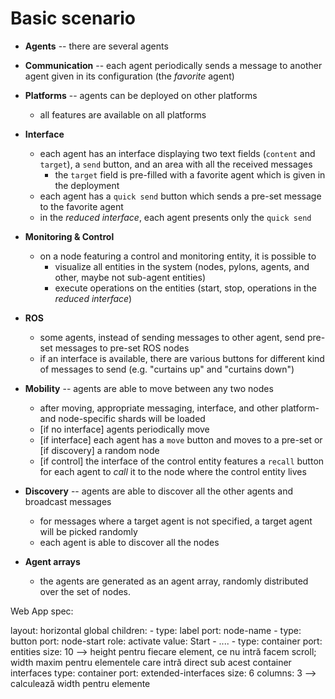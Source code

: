 <!--- ---------------------------------------------
Copyright (C) 2021 Andrei Olaru.

This file is part of Flash-MAS. The CONTRIBUTORS.md file lists people who have been previously involved with this project.

Flash-MAS is free software: you can redistribute it and/or modify it under the terms of the GNU General Public License as published by the Free Software Foundation, either version 3 of the License, or any later version.

Flash-MAS is distributed in the hope that it will be useful, but WITHOUT ANY WARRANTY; without even the implied warranty of MERCHANTABILITY or FITNESS FOR A PARTICULAR PURPOSE.  See the GNU General Public License for more details.

You should have received a copy of the GNU General Public License along with Flash-MAS.  If not, see <http://www.gnu.org/licenses/>.
--------------------------------------------- -->
# Basic scenario


* **Agents** -- there are several agents
* **Communication** -- each agent periodically sends a message to another agent given in its configuration (the *favorite* agent)
* **Platforms** -- agents can be deployed on other platforms

    * all features are available on all platforms

* **Interface**

    * each agent has an interface displaying two text fields (`content` and `target`), a `send` button, and an area with all the received messages
      * the `target` field is pre-filled with a favorite agent which is given in the deployment
    * each agent has a `quick send` button which sends a pre-set message to the favorite agent
    * in the *reduced interface*, each agent presents only the `quick send`
    
* **Monitoring & Control**

    * on a node featuring a control and monitoring entity, it is possible to
      * visualize all entities in the system (nodes, pylons, agents, and other, maybe not sub-agent entities)
      * execute operations on the entities (start, stop, operations in the *reduced interface*) 

* **ROS**

    * some agents, instead of sending messages to other agent, send pre-set messages to pre-set ROS nodes
    * if an interface is available, there are various buttons for different kind of messages to send (e.g. "curtains up" and "curtains down")
    
* **Mobility** -- agents are able to move between any two nodes

    * after moving, appropriate messaging, interface, and other platform- and node-specific shards will be loaded
    * [if no interface] agents periodically move
    * [if interface] each agent has a `move` button and moves to a pre-set or [if discovery] a random node
    * [if control] the interface of the control entity features a `recall` button for each agent to *call* it to the node where the control entity lives

* **Discovery** -- agents are able to discover all the other agents and broadcast messages

    * for messages where a target agent is not specified, a target agent will be picked randomly
    * each agent is able to discover all the nodes

* **Agent arrays**

    * the agents are generated as an agent array, randomly distributed over the set of nodes. 





Web App spec:

layout: horizontal
global
  children:
    - type: label
      port: node-name
    - type: button
      port: node-start
      role: activate
      value: Start
    - ....
    - type: container
      port: entities
      size: 10 --> height pentru fiecare element, ce nu intră facem scroll; width maxim pentru elementele care intră direct sub acest container
interfaces
  type: container
  port: extended-interfaces
  size: 6
  columns: 3 --> calculează width pentru elemente
